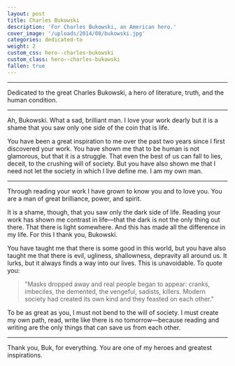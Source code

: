 ```yaml
---
layout: post
title: Charles Bukowski
description: 'For Charles Bukowski, an American hero.'
cover_image: '/uploads/2014/08/bukowski.jpg'
categories: dedicated-to
weight: 2
custom_css: hero--charles-bukowski
custom_class: hero--charles-bukowski
fallen: true
---
```

<hr class="hr--long">
<p class="text--lead">Dedicated to the great Charles Bukowski, a hero of literature, truth, and the human condition.</p>
<hr class="hr--long">

Ah, Bukowski. What a sad, brilliant man. I love your work dearly but it is a shame that you saw only one side of the coin that is life.

You have been a great inspiration to me over the past two years since I first discovered your work. You have shown me that to be human is not glamorous, but that it is a struggle. That even the best of us can fall to lies, deceit, to the crushing will of society. But you have also shown me that I need not let the society in which I live define me. I am my own man.

<hr class="hr--short">

Through reading your work I have grown to know you and to love you. You are a man of great brilliance, power, and spirit.

It is a shame, though, that you saw only the dark side of life. Reading your work has shown me contrast in life—that the dark is not the only thing out there. That there is light somewhere. And this has made all the difference in my life. For this I thank you, Bukowski.

You have taught me that there is some good in this world, but you have also taught me that there is evil, ugliness, shallowness, depravity all around us. It lurks, but it always finds a way into our lives. This is unavoidable. To quote you:

> "Masks dropped away and real people began to appear: cranks, imbeciles, the demented, the vengeful, sadists, killers. Modern society had created its own kind and they feasted on each other."

To be as great as you, I must not bend to the will of society. I must create my own path, read, write like there is no tomorrow—because reading and writing are the only things that can save us from each other.

<hr class="hr--short">

Thank you, Buk, for everything. You are one of my heroes and greatest inspirations.